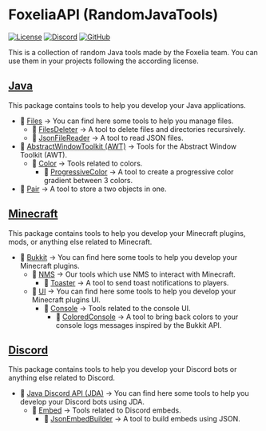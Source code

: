 # FoxeliaAPI (RandomJavaTools)

[![License](https://img.shields.io/badge/License-CC%20BY--SA%204.0-lightgrey.svg)](https://creativecommons.org/licenses/by-sa/4.0/)
[![Discord](https://img.shields.io/discord/341897164642975756?color=blue&label=Discord)](https://discord.foxelia.fr/)
[![GitHub](https://img.shields.io/github/stars/FoxeliaFR/RandomJavaTools?style=social)](https://github.com/FoxeliaFR/RandomJavaTools)

This is a collection of random Java tools made by the Foxelia team. You can use them in your projects following the according license.

## [Java](foxapi-core/src/fr/foxelia/tools/java)

This package contains tools to help you develop your Java applications.

* 📂 [Files](foxapi-core/src/fr/foxelia/tools/java/files) → You can find here some tools to help you manage files.
    * 🍵 [FilesDeleter](foxapi-core/src/fr/foxelia/tools/java/files/deleter) → A tool to delete files and directories recursively.
    * 🍵 [JsonFileReader](foxapi-core/src/fr/foxelia/tools/java/files/json/reader) → A tool to read JSON files.
* 📂 [AbstractWindowToolkit (AWT)](foxapi-core/src/fr/foxelia/tools/java/awt) → Tools for the Abstract Window Toolkit (AWT).
    * 📂 [Color](foxapi-core/src/fr/foxelia/tools/java/awt/color) → Tools related to colors.
        * 🍵 [ProgressiveColor](foxapi-core/src/fr/foxelia/tools/java/awt/color/gradients) → A tool to create a progressive color gradient between 3 colors.
* 🍵 [Pair](foxapi-core/src/fr/foxelia/tools/java/pair) → A tool to store a two objects in one.

## [Minecraft](foxapi-core/src/fr/foxelia/tools/minecraft)

This package contains tools to help you develop your Minecraft plugins, mods, or anything else related to Minecraft.

* 📂 [Bukkit](foxapi-core/src/fr/foxelia/tools/minecraft/bukkit) → You can find here some tools to help you develop your Minecraft plugins.
    * 📂 [NMS](foxapi-core/src/fr/foxelia/tools/minecraft/bukkit/nms) → Our tools which use NMS to interact with Minecraft.
        * 🍵 [Toaster](foxapi-core/src/fr/foxelia/tools/minecraft/bukkit/nms/toast) → A tool to send toast notifications to players.
    * 📂 [UI](foxapi-core/src/fr/foxelia/tools/minecraft/bukkit/ui) → You can find here some tools to help you develop your Minecraft plugins UI.
        * 📂 [Console](foxapi-core/src/fr/foxelia/tools/minecraft/bukkit/ui/console) → Tools related to the console UI.
            * 🍵 [ColoredConsole](foxapi-core/src/fr/foxelia/tools/minecraft/bukkit/ui/console/color) → A tool to bring back colors to your console logs messages inspired by the Bukkit API.

## [Discord](foxapi-core/src/fr/foxelia/tools/discord)

This package contains tools to help you develop your Discord bots or anything else related to Discord.

* 📂 [Java Discord API (JDA)](foxapi-core/src/fr/foxelia/tools/discord/jda) → You can find here some tools to help you develop your Discord bots using JDA.
    * 📂 [Embed](foxapi-core/src/fr/foxelia/tools/discord/jda/embed) → Tools related to Discord embeds.
        * 🍵 [JsonEmbedBuilder](foxapi-core/src/fr/foxelia/tools/discord/jda/embed/json) → A tool to build embeds using JSON.